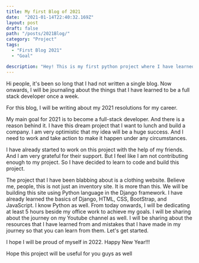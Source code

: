 ```yaml
---
title: My first Blog of 2021
date:  "2021-01-14T22:40:32.169Z"
layout: post
draft: false
path: "/posts/2021Blog/"
category: "Project"
tags:
  - "First Blog 2021"
  - "Goal"

description: "Hey! This is my first python project where I have learned to automate zoom using Pyautogui."
---
```


Hi people, it's been so long that I had not written a single blog. Now onwards, I will be journaling about the things that I have learned to be a full stack developer once a week.

 For this blog, I will be writing about my 2021 resolutions for my career.

My main goal for 2021 is to become a full-stack developer. And there is a reason behind it. I have this dream project that I want to lunch and build a company. I am very optimistic that my idea will be a huge success. And I need to work and take action to make it happen under any circumstances.

I have already started to work on this project with the help of my friends. And I am very grateful for their support. But I feel like I am not contributing enough to my project. So I have decided to learn to code and build this project.

The project that I have been blabbing about is a clothing website. Believe me, people, this is not just an inventory site. It is more than this. We will be building this site using Python language in the Django framework. I have already learned the basics of Django, HTML, CSS, BootStrap, and JavaScript. I know Python as well. From today onwards, I will be dedicating at least 5 hours beside my office work to achieve my goals. I will be sharing about the journey on my Youtube channel as well. I will be sharing about the resources that I have learned from and mistakes that I have made in my journey so that you can learn from them. Let's get started.

I hope I will be proud of myself in 2022. Happy New Year!!!

Hope this project will be useful for you guys as well
